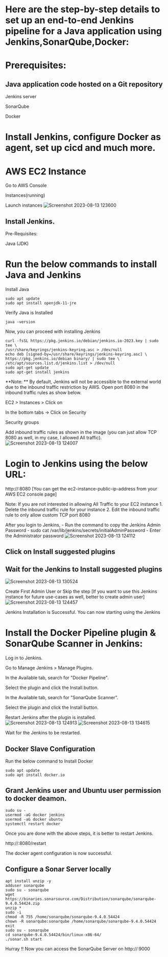 # Here are the step-by-step details to set up an end-to-end Jenkins pipeline for a Java application using Jenkins,SonarQube,Docker:

# Prerequisites:

## Java application code hosted on a Git repository

Jenkins server

SonarQube

Docker

# Install Jenkins, configure Docker as agent, set up cicd and much more.

# AWS EC2 Instance

Go to AWS Console

Instances(running)

Launch instances
![Screenshot 2023-08-13 123600](https://github.com/ujnvdprasad/Jenkins-Docker-SonarQube/assets/124246569/48ab52d4-f7cd-46f6-ac4f-61702c294609)

## Install Jenkins.

Pre-Requisites:

Java (JDK)

# Run the below commands to install Java and Jenkins

Install Java

```
sudo apt update
sudo apt install openjdk-11-jre
```

Verify Java is Installed

```
java -version
```

Now, you can proceed with installing Jenkins

```
curl -fsSL https://pkg.jenkins.io/debian/jenkins.io-2023.key | sudo tee \
/usr/share/keyrings/jenkins-keyring.asc > /dev/null
echo deb [signed-by=/usr/share/keyrings/jenkins-keyring.asc] \
https://pkg.jenkins.io/debian binary/ | sudo tee \
/etc/apt/sources.list.d/jenkins.list > /dev/null
sudo apt-get update
sudo apt-get install jenkins
```

**Note: ** By default, Jenkins will not be accessible to the external world due to the inbound traffic restriction by AWS. Open port 8080 in the inbound traffic rules as show below.

EC2 > Instances > Click on

In the bottom tabs -> Click on Security

Security groups

Add inbound traffic rules as shown in the image (you can just allow TCP 8080 as well, in my case, I allowed All traffic).
![Screenshot 2023-08-13 124007](https://github.com/ujnvdprasad/Jenkins-Docker-SonarQube/assets/124246569/73bf7c24-eb5d-403e-987b-00158d334514)

# Login to Jenkins using the below URL:
http://:8080 [You can get the ec2-instance-public-ip-address from your AWS EC2 console page]

Note: If you are not interested in allowing All Traffic to your EC2 instance 1. Delete the inbound traffic rule for your instance 2. Edit the inbound traffic rule to only allow custom TCP port 8080

After you login to Jenkins, - Run the command to copy the Jenkins Admin Password - sudo cat /var/lib/jenkins/secrets/initialAdminPassword - Enter the Administrator password
![Screenshot 2023-08-13 124112](https://github.com/ujnvdprasad/Jenkins-Docker-SonarQube/assets/124246569/3b5b54b5-53f4-4d78-ba69-6a77697f835e)

## Click on Install suggested plugins

## Wait for the Jenkins to Install suggested plugins
![Screenshot 2023-08-13 130524](https://github.com/ujnvdprasad/Jenkins-Docker-SonarQube/assets/124246569/efdb857b-24b0-4ddd-9f63-82c546a5ed5b)

Create First Admin User or Skip the step [If you want to use this Jenkins instance for future use-cases as well, better to create admin user]
![Screenshot 2023-08-13 124457](https://github.com/ujnvdprasad/Jenkins-Docker-SonarQube/assets/124246569/3bfe49b8-6690-4411-9059-3a9564ccd3d7)

Jenkins Installation is Successful. You can now starting using the Jenkins

# Install the Docker Pipeline plugin & SonarQube Scanner in Jenkins:

Log in to Jenkins.

Go to Manage Jenkins > Manage Plugins.

In the Available tab, search for "Docker Pipeline".

Select the plugin and click the Install button.

In the Available tab, search for "SonarQube Scanner".

Select the plugin and click the Install button.

Restart Jenkins after the plugin is installed.
![Screenshot 2023-08-13 124913](https://github.com/ujnvdprasad/Jenkins-Docker-SonarQube/assets/124246569/5bcc95d7-628f-435c-b1d8-257d6efd88ac)
![Screenshot 2023-08-13 134615](https://github.com/ujnvdprasad/Jenkins-Docker-SonarQube/assets/124246569/9e12e2af-5277-4d09-a3f2-c9d237ce47ae)

Wait for the Jenkins to be restarted.

## Docker Slave Configuration

Run the below command to Install Docker

```
sudo apt update
sudo apt install docker.io
```

## Grant Jenkins user and Ubuntu user permission to docker deamon.

```
sudo su - 
usermod -aG docker jenkins
usermod -aG docker ubuntu
systemctl restart docker
```

Once you are done with the above steps, it is better to restart Jenkins.

http://<ec2-instance-public-ip>:8080/restart

The docker agent configuration is now successful.

## Configure a Sonar Server locally

```
apt install unzip -y
adduser sonarqube
sudo su - sonarqube
wget https://binaries.sonarsource.com/Distribution/sonarqube/sonarqube-9.4.0.54424.zip
unzip *
sudo -i
chmod -R 755 /home/sonarqube/sonarqube-9.4.0.54424
chown -R sonarqube:sonarqube /home/sonarqube/sonarqube-9.4.0.54424
exit
sudo su - sonarqube
cd sonarqube-9.4.0.54424/bin/linux-x86-64/
./sonar.sh start
```

Hurray !! Now you can access the SonarQube Server on http://<ip-address>:9000
